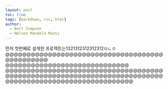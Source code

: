 ```yaml
---
layout: post
toc: true
tags: [markdown, css, html]
author:
  - Bart Simpson
  - Nelson Mandela Muntz
---
```

 먼저 첫번째로 설계한 프로젝트는1321312312312312ㅁㄴㅇ@@@@@@@@@@@@@@@@@@@@@@@@@@@@@@@@@@@@@@@@@@@@@@@
 @@@@@@@@@@@@@@@@@@@@@@@@@@@@@
@@@@@@@@@@@@@@@@@@@@@@@@@@@@@@@@@@@@@@@@@@@@@@@@@@@@@@@@@@@@@@@@@@@@@@@@@@@@@@@@@@@@@@@@@@@@@@@@@@@@@@@@
